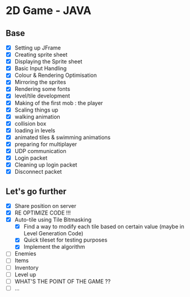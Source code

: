 # 2D Game - JAVA

## Base

- [x] Setting up JFrame
- [x] Creating sprite sheet
- [x] Displaying the Sprite sheet
- [x] Basic Input Handling
- [x] Colour & Rendering Optimisation
- [x] Mirroring the sprites
- [x] Rendering some fonts
- [x] level/tile development
- [x] Making of the first mob : the player
- [x] Scaling things up
- [x] walking animation
- [x] collision box
- [x] loading in levels
- [x] animated tiles & swimming animations
- [x] preparing for multiplayer
- [x] UDP communication
- [x] Login packet
- [x] Cleaning up login packet
- [x] Disconnect packet

## Let's go further

- [x] Share position on server
- [x] RE OPTIMIZE CODE !!!
- [x] Auto-tile using Tile Bitmasking
  - [x] Find a way to modify each tile based on certain value (maybe in Level Generation Code)
  - [x] Quick tileset for testing purposes
  - [x] Implement the algorithm
- [ ] Enemies
- [ ] Items
- [ ] Inventory
- [ ] Level up
- [ ] WHAT'S THE POINT OF THE GAME ??
- [ ] ...

